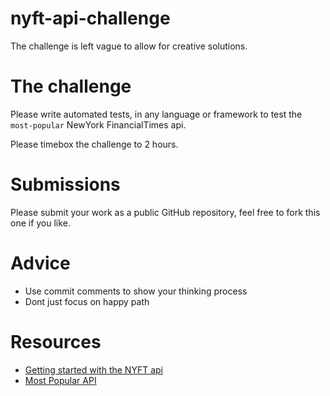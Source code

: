 # nyft-api-challenge
The challenge is left vague to allow for creative solutions.

# The challenge
Please write automated tests, in any language or framework to test the `most-popular` NewYork FinancialTimes api.

Please timebox the challenge to 2 hours.


# Submissions
Please submit your work as a public GitHub repository, feel free to fork this one if you like.


# Advice
- Use commit comments to show your thinking process
- Dont just focus on happy path


# Resources
- [Getting started with the NYFT api](https://developer.nytimes.com/get-started)
- [Most Popular API](https://developer.nytimes.com/docs/most-popular-product/1/overview)
